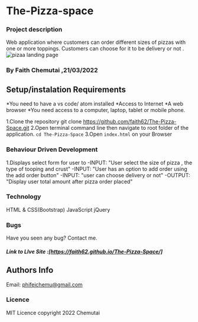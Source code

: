 # The-Pizza-space
### Project description
Web application where customers can order different sizes of pizzas with one or more toppings. Customers can choose for it to be delivery or not .
![pizaa landing page](https://user-images.githubusercontent.com/60944871/159259455-fc23670b-c704-4429-a617-cc46cb7ee9a7.png)

### By Faith Chemutai ,21/03/2022
## Setup/instalation Requirements
*You need to have a vs code/ atom installed
*Access to Internet
*A web browser
*You need access to a computer, laptop, tablet or mobile phone.

 1.Clone the repository
 git clone https://github.com/faith62/The-Pizza-Space.git
 2.Open terminal command line then navigate to root folder of the application. `cd The-Pizza-Space`
 3.Open `index.html`  on your Browser

 ### Behaviour Driven Development
 1.Displays select form for user to 
   -INPUT: "User select the size of pizza , the type of tooping and crust"
   -INPUT: "User has an option to add order using the add order button"
   -INPUT: "user can choose delivery or not"
   -OUTPUT: "Display user total amount after pizza order placed" 

 ### Technology
 HTML & CSS(Bootstrap)
 JavaScript
 jQuery

 ### Bugs
 <p>Have you seen any bug? Contact me.</p>

 ##### Link to LIve Site :[https://faith62.github.io/The-Pizza-Space/]

 ## Authors Info
Email: phifeichemu@gmail.com
  
 ### Licence
 MIT Licence
 copyright 2022 Chemutai


